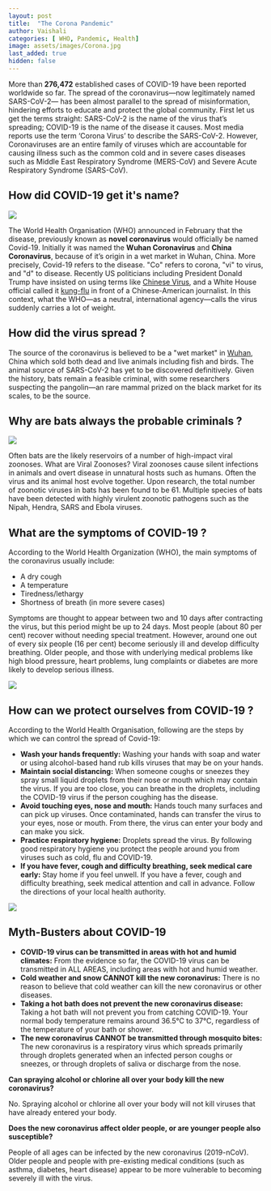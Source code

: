 ```yaml
---
layout: post
title:  "The Corona Pandemic"
author: Vaishali
categories: [ WHO, Pandemic, Health]
image: assets/images/Corona.jpg
last_added: true
hidden: false
---
```

More than **276,472** established cases of COVID-19 have been reported worldwide so far. The spread of the coronavirus—now legitimately named SARS-CoV-2— has been almost parallel to the spread of misinformation, hindering efforts to educate and protect the global community. First let us get the terms straight: SARS-CoV-2 is the name of the virus that’s spreading; COVID-19 is the name of the disease it causes. Most media reports use the term ‘Corona Virus’ to describe the SARS-CoV-2. However, Coronaviruses are an entire family of viruses which are accountable for causing illness such as the common cold and in severe cases diseases such as Middle East Respiratory Syndrome (MERS-CoV) and Severe Acute Respiratory Syndrome (SARS-CoV).


## How did COVID-19 get it's name?
![](https://github.com/monsij/insight/raw/master/assets/images/corona2.jpg)

The World Health Organisation (WHO) announced in February that the disease, previously known as **novel coronavirus** would officially be named Covid-19.  Initially it was named the **Wuhan Coronavirus** and **China Coronavirus**, because of it’s origin in a wet market in Wuhan, China.
More precisely, Covid-19 refers to the disease. "Co" refers to corona, "vi" to virus, and "d" to disease. Recently US politicians including President Donald Trump have insisted on using terms like <a href="https://qz.com/1819704/us-and-china-in-a-nasty-war-of-words-over-coronavirus/" target="_blank"> Chinese Virus</a>, and a White House official called it <a href="https://twitter.com/weijia/status/1239923246801334283?ref_src=twsrc%5Egoogle%7Ctwcamp%5Enews%7Ctwgr%5Etweet" target="_blank">kung-flu</a> in front of a Chinese-American journalist. In this context, what the WHO—as a neutral, international agency—calls the virus suddenly carries a lot of weight.


## How did the virus spread ?

The source of the coronavirus is believed to be a "wet market" in <a href="https://www.telegraph.co.uk/news/2020/01/23/inside-wuhan-ground-zero-coronavirus-epidemic/" target="_blank">Wuhan</a>, China which sold both dead and live animals including fish and birds. The animal source of SARS-CoV-2 has yet to be discovered definitively. Given the history, bats remain a feasible criminal, with some researchers suspecting the pangolin—an rare mammal prized on the black market for its scales, to be the source.



## Why are bats always the probable criminals ?
![](https://github.com/monsij/insight/raw/master/assets/images/corona3.jpg)

Often bats are the likely reservoirs of a number of high-impact viral zoonoses. What are Viral Zoonoses? Viral zoonoses cause silent infections in animals and overt disease in unnatural hosts such as humans. Often the virus and its animal host evolve together. Upon research, the total number of zoonotic viruses in bats has been found to be 61. Multiple species of bats have been detected with highly virulent zoonotic pathogens such as the Nipah, Hendra, SARS and Ebola viruses.  

## What are the symptoms of COVID-19 ?

According to the World Health Organization (WHO), the main symptoms of the coronavirus
usually include:
- A dry cough
- A temperature
- Tiredness/lethargy
- Shortness of breath (in more severe cases)

Symptoms are thought to appear between two and 10 days after contracting the virus, but this period might be up to 24 days. Most people (about 80 per cent)  recover without needing special treatment. However, around one out of every six people (16 per cent) become seriously ill and develop difficulty breathing. Older people, and those with underlying medical problems like high blood pressure, heart problems, lung complaints or diabetes are more likely to develop serious illness.


![](https://github.com/monsij/insight/raw/master/assets/images/corona4.jpg)


## How can we protect ourselves from COVID-19 ?

According to the World Health Organisation, following are the steps by which we can control the
spread of Covid-19:

- **Wash your hands frequently:** Washing your hands with soap and water or using
alcohol-based hand rub kills viruses that may be on your hands.
- **Maintain social distancing:** When someone coughs or sneezes they spray small liquid
droplets from their nose or mouth which may contain the virus. If you are too close, you
can breathe in the droplets, including the COVID-19 virus if the person coughing has the
disease.
- **Avoid touching eyes, nose and mouth:** Hands touch many surfaces and can pick up
viruses. Once contaminated, hands can transfer the virus to your eyes, nose or mouth.
From there, the virus can enter your body and can make you sick.
- **Practice respiratory hygiene:** Droplets spread the virus. By following good respiratory
hygiene you protect the people around you from viruses such as cold, flu and COVID-19.
- **If you have fever, cough and difficulty breathing, seek medical care early:** Stay
home if you feel unwell. If you have a fever, cough and difficulty breathing, seek medical
attention and call in advance. Follow the directions of your local health authority.

![](https://github.com/monsij/insight/raw/master/assets/images/corona5.jpg)

## Myth-Busters about COVID-19

- **COVID-19 virus can be transmitted in areas with hot and humid climates:** From
the evidence so far, the COVID-19 virus can be transmitted in ALL AREAS, including areas
with hot and humid weather.
- **Cold weather and snow CANNOT kill the new coronavirus:** There is no reason to
believe that cold weather can kill the new coronavirus or other diseases.
- **Taking a hot bath does not prevent the new coronavirus disease:** Taking a hot
bath will not prevent you from catching COVID-19. Your normal body temperature remains
around 36.5°C to 37°C, regardless of the temperature of your bath or shower.
- **The new coronavirus CANNOT be transmitted through mosquito bites:** The new
coronavirus is a respiratory virus which spreads primarily through droplets generated when an infected person coughs or sneezes, or through droplets of saliva or discharge
from the nose.

**Can spraying alcohol or chlorine all over your body kill the new coronavirus?**

No. Spraying alcohol or chlorine all over your body will not kill viruses that have already
entered your body.

**Does the new coronavirus affect older people, or are younger people also
susceptible?**

People of all ages can be infected by the new coronavirus (2019-nCoV). Older people and
people with pre-existing medical conditions (such as asthma, diabetes, heart disease) appear
to be more vulnerable to becoming severely ill with the virus.
